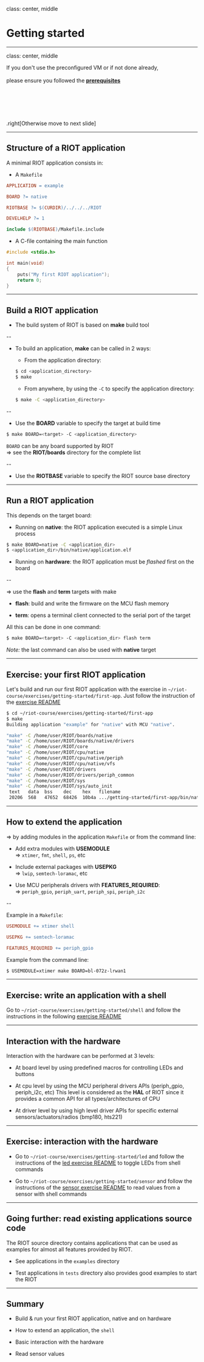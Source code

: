 class: center, middle

# Getting started

---

class: center, middle

If you don't use the preconfigured VM or if not done already,<br><br>
please ensure you followed the
**[prerequisites](https://aabadie.github.io/riot-course/slides/prerequisites)**

<br><br><br><br>

.right[Otherwise move to next slide]

---

## Structure of a RIOT application

A minimal RIOT application consists in:

- A `Makefile`

```mk
APPLICATION = example

BOARD ?= native

RIOTBASE ?= $(CURDIR)/../../../RIOT

DEVELHELP ?= 1

include $(RIOTBASE)/Makefile.include
```

- A C-file containing the main function

```c
#include <stdio.h>

int main(void)
{
    puts("My first RIOT application");
    return 0;
}
```

---

## Build a RIOT application

- The build system of RIOT is based on **make** build tool

--

- To build an application, **make** can be called in 2 ways:

  - From the application directory:
  ```sh
  $ cd <application_directory>
  $ make
  ```

  - From anywhere, by using the `-C` to specify the application directory:
  ```sh
  $ make -C <application_directory>
  ```

--

- Use the **BOARD** variable to specify the target at build time
```sh
$ make BOARD=<target> -C <application_directory>
```
`BOARD` can be any board supported by RIOT<br>
&#x21d2; see the **RIOT/boards** directory for the complete list

--

- Use the **RIOTBASE** variable to specify the RIOT source base directory

---

## Run a RIOT application

This depends on the target board:

- Running on **native**: the RIOT application executed is a simple Linux process
```sh
$ make BOARD=native -C <application_dir>
$ <application_dir>/bin/native/application.elf
```

- Running on **hardware**: the RIOT application must be *flashed* first on the
  board

--

&#x21d2; use the **flash** and **term** targets with make
  - **flash**: build and write the firmware on the MCU flash memory

  - **term**: opens a terminal client connected to the serial port of the
    target

All this can be done in one command:

```sh
$ make BOARD=<target> -C <application_dir> flash term
```

*Note:* the last command can also be used with **native** target

---

## Exercise: your first RIOT application

Let's build and run our first RIOT application with the exercise in
`~/riot-course/exercises/getting-started/first-app`.
Just follow the instruction of the
[exercise README](https://github.com/aabadie/riot-course-exercises/tree/master/getting-started/first-app)

```sh
$ cd ~/riot-course/exercises/getting-started/first-app
$ make
Building application "example" for "native" with MCU "native".

"make" -C /home/user/RIOT/boards/native
"make" -C /home/user/RIOT/boards/native/drivers
"make" -C /home/user/RIOT/core
"make" -C /home/user/RIOT/cpu/native
"make" -C /home/user/RIOT/cpu/native/periph
"make" -C /home/user/RIOT/cpu/native/vfs
"make" -C /home/user/RIOT/drivers
"make" -C /home/user/RIOT/drivers/periph_common
"make" -C /home/user/RIOT/sys
"make" -C /home/user/RIOT/sys/auto_init
 text   data  bss    dec    hex   filename
 20206  568   47652  68426  10b4a .../getting-started/first-app/bin/native/example.elf
```

---

## How to extend the application

&#x21d2; by adding modules in the application `Makefile` or from the command line:

- Add extra modules with **USEMODULE**<br>
    &#x21d2; `xtimer`, `fmt`, `shell`, `ps`, etc

- Include external packages with **USEPKG**<br>
    &#x21d2; `lwip`, `semtech-loramac`, etc

- Use MCU peripherals drivers with **FEATURES_REQUIRED**:<br>
    &#x21d2; `periph_gpio`, `periph_uart`, `periph_spi`, `periph_i2c`

--

Example in a `Makefile`:
```mk
USEMODULE += xtimer shell

USEPKG += semtech-loramac

FEATURES_REQUIRED += periph_gpio
```
Example from the command line:
```sh
$ USEMODULE=xtimer make BOARD=bl-072z-lrwan1
```

---

## Exercise: write an application with a shell

Go to `~/riot-course/exercises/getting-started/shell` and follow the
instructions in the following
[exercise README](https://github.com/aabadie/riot-course-exercises/tree/master/getting-started/shell)

---

## Interaction with the hardware

Interaction with the hardware can be performed at 3 levels:

- At board level by using predefined macros for controlling LEDs and buttons

- At cpu level by using the MCU peripheral drivers APIs (periph_gpio,
  periph_i2c, etc)
  This level is considered as the **HAL** of RIOT since it provides a common
  API for all types/architectures of CPU

- At driver level by using high level driver APIs for specific external
  sensors/actuators/radios (bmp180, hts221)



---

## Exercise: interaction with the hardware

- Go to `~/riot-course/exercises/getting-started/led` and follow the
  instructions of the
  [led exercise README](https://github.com/aabadie/riot-course-exercises/tree/master/getting-started/led)
  to toggle LEDs from shell commands

- Go to `~/riot-course/exercises/getting-started/sensor` and follow the
  instructions of the
  [sensor exercise README](https://github.com/aabadie/riot-course-exercises/tree/master/getting-started/sensor)
  to read values from a sensor with shell commands

---

## Going further: read existing applications source code

The RIOT source directory contains applications that can be used as examples
for almost all features provided by RIOT.

- See applications in the `examples` directory

- Test applications in `tests` directory also provides good examples to start
  the RIOT

---

## Summary

- Build & run your first RIOT application, native and on hardware

- How to extend an application, the `shell`

- Basic interaction with the hardware

- Read sensor values
